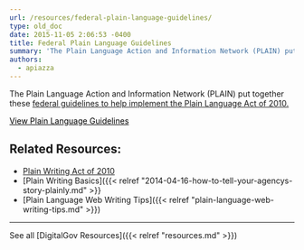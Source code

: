 ```yaml
---
url: /resources/federal-plain-language-guidelines/
type: old_doc
date: 2015-11-05 2:06:53 -0400
title: Federal Plain Language Guidelines
summary: 'The Plain Language Action and Information Network (PLAIN) put together these federal guidelines to help implement the Plain Language Act of 2010. View Plain Language Guidelines Related Resources: Plain Writing Act of 2010 Plain Writing Basics Plain Language Web Writing Tips See all DigitalGov Resources'
authors:
  - apiazza
---
```


The Plain Language Action and Information Network (PLAIN) put together these [federal guidelines to help implement the Plain Language Act of 2010.](http://www.plainlanguage.gov/howto/guidelines/FederalPLGuidelines/index.cfm?CFID=838730&CFTOKEN=f64d36ad05e03d58-ED6E6827-0361-55F8-E6207170C554B1DF&jsessionid=A3A593B93EAEE361431FC8D8B4799DF0.chh)

<a class="button" style="color: #000000" href="http://www.plainlanguage.gov/howto/guidelines/FederalPLGuidelines/index.cfm?CFID=838730&CFTOKEN=f64d36ad05e03d58-ED6E6827-0361-55F8-E6207170C554B1DF&jsessionid=A3A593B93EAEE361431FC8D8B4799DF0.chh">View Plain Language Guidelines</a>

## Related Resources:

  * [Plain Writing Act of 2010](http://www.gpo.gov/fdsys/pkg/PLAW-111publ274/pdf/PLAW-111publ274.pdf)
  * [Plain Writing Basics]({{< relref "2014-04-16-how-to-tell-your-agencys-story-plainly.md" >}}
  * [Plain Language Web Writing Tips]({{< relref "plain-language-web-writing-tips.md" >}})

* * *

See all [DigitalGov Resources]({{< relref "resources.md" >}})